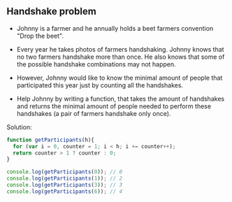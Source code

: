 ## Handshake problem

- Johnny is a farmer and he annually holds a beet farmers convention "Drop the beet".

- Every year he takes photos of farmers handshaking. Johnny knows that no two farmers handshake more than once. He also knows that some of the possible handshake combinations may not happen.

- However, Johnny would like to know the minimal amount of people that participated this year just by counting all the handshakes.

- Help Johnny by writing a function, that takes the amount of handshakes and returns the minimal amount of people needed to perform these handshakes (a pair of farmers handshake only once).

Solution:

```js
function getParticipants(h){
  for (var i = 0, counter = 1; i < h; i += counter++);
  return counter > 1 ? counter : 0;
}

console.log(getParticipants(0)); // 0
console.log(getParticipants(1)); // 2
console.log(getParticipants(3)); // 3
console.log(getParticipants(6)); // 4
```